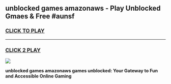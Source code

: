
## unblocked games amazonaws - Play Unblocked Gmaes & Free #aunsf
<h3>
<a href="https://premium.freeplayer.one?title=unblocked_games_amazonaws&ref=01M">CLICK TO PLAY</a></h3>
<hr>

<h3>
<a href="https://premium.freeplayer.one?title=unblocked_games_amazonaws&ref=01M">CLICK 2 PLAY</a>
  
</h3>

<a href="https://premium.freeplayer.one?title=unblocked_games_amazonaws&ref=01M"><img src="https://clearcache.store/games.png"></a>


**unblocked games amazonaws games unblocked: Your Gateway to Fun and Accessible Online Gaming**

